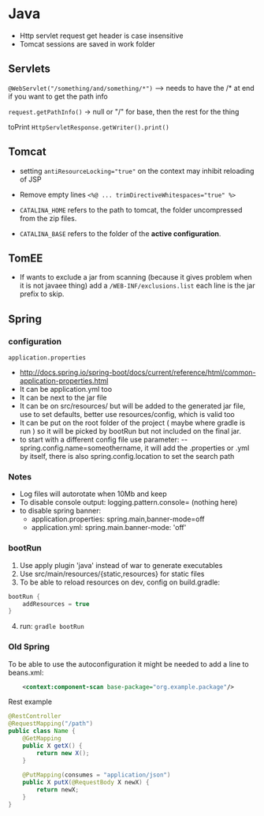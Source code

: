 # Java

* Http servlet request get header is case insensitive
* Tomcat sessions are saved in work folder

## Servlets

`@WebServlet("/something/and/something/*")`
--> needs to have the /* at end if you want to get the path info

`request.getPathInfo()` -> null or "/" for base, then the rest for the thing

toPrint `HttpServletResponse.getWriter().print()`

## Tomcat

* setting `antiResourceLocking="true"` on the context may inhibit reloading of JSP

* Remove empty lines `<%@ ... trimDirectiveWhitespaces="true" %>`

* `CATALINA_HOME` refers to the path to tomcat, the folder uncompressed from the zip files.
* `CATALINA_BASE` refers to the folder of the __active configuration__.

## TomEE

* If wants to exclude a jar from scanning (because it gives problem when it is not javaee thing) add a `/WEB-INF/exclusions.list` each line is the jar prefix to skip.


## Spring

### configuration

`application.properties`

* http://docs.spring.io/spring-boot/docs/current/reference/html/common-application-properties.html
* It can be application.yml too
* It can be next to the jar file
* It can be on src/resources/ but will be added to the generated jar file, use to set defaults, better use resources/config, which is valid too
* It can be put on the root folder of the project ( maybe where gradle is run ) so it will be picked by bootRun but not included on the final jar.
* to start with a different config file use parameter: --spring.config.name=someothername, it will add the .properties or .yml by itself, there is also spring.config.location to set the search path
	
### Notes

* Log files will autorotate when 10Mb and keep 
* To disable console output: logging.pattern.console= (nothing here)
* to disable spring banner:
	* application.properties: spring.main,banner-mode=off
	* application.yml: spring.main.banner-mode: 'off'

### bootRun

1. Use apply plugin 'java' instead of war to generate executables
2. Use src/main/resources/{static,resources} for static files
3. To be able to reload resources on dev, config on build.gradle:	
```groovy
bootRun {
    addResources = true
}
```
4. run: `gradle bootRun`

### Old Spring

To be able to use the autoconfiguration it might be needed to add a line to beans.xml:
```xml
    <context:component-scan base-package="org.example.package"/>
```


Rest example
```java
@RestController
@RequestMapping("/path")
public class Name {
	@GetMapping
	public X getX() {
		return new X();
	}
	
	@PutMapping(consumes = "application/json")
	public X putX(@RequestBody X newX) {
		return newX;
	}
}
```




